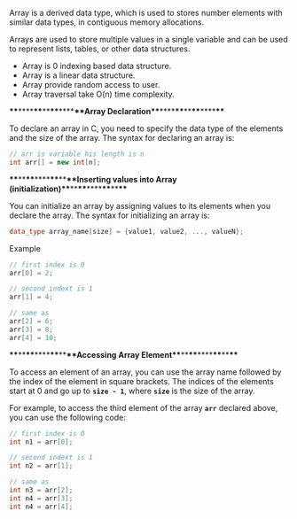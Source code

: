 Array is a derived data type, which is used to stores number elements with similar data types, in contiguous memory allocations.

Arrays are used to store multiple values in a single variable and can be used to represent lists, tables, or other data structures.

- Array is 0 indexing based data structure.
- Array is a linear data structure.
- Array provide random access to user.
- Array traversal take O(n) time complexity.

**\*\***\*\*\*\***\*\***\*\***\*\***\*\*\*\***\*\***Array Declaration**\*\***\*\*\*\***\*\***\*\***\*\***\*\*\*\***\*\***

To declare an array in C, you need to specify the data type of the elements and the size of the array. The syntax for declaring an array is:

```java
// arr is variable his length is n
int arr[] = new int[n];
```

**\*\***\*\***\*\***\*\*\*\***\*\***\*\***\*\***Inserting values into Array (initialization)**\*\***\*\***\*\***\*\*\*\***\*\***\*\***\*\***

You can initialize an array by assigning values to its elements when you declare the array. The syntax for initializing an array is:

```cpp
data_type array_name[size] = {value1, value2, ..., valueN};
```

Example

```java
// first index is 0
arr[0] = 2;

// second indext is 1
arr[1] = 4;

// same as
arr[2] = 6;
arr[3] = 8;
arr[4] = 10;
```

**\*\***\*\***\*\***\*\*\*\***\*\***\*\***\*\***Accessing Array Element**\*\***\*\***\*\***\*\*\*\***\*\***\*\***\*\***

To access an element of an array, you can use the array name followed by the index of the element in square brackets. The indices of the elements start at 0 and go up to **`size - 1`**, where **`size`** is the size of the array.

For example, to access the third element of the array **`arr`** declared above, you can use the following code:

```java
// first index is 0
int n1 = arr[0];

// second indext is 1
int n2 = arr[1];

// same as
int n3 = arr[2];
int n4 = arr[3];
int n4 = arr[4];
```

 